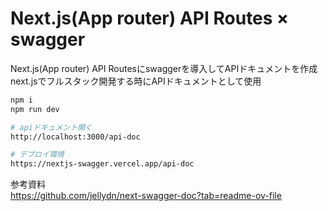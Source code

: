 # Next.js(App router) API Routes × swagger

Next.js(App router) API Routesにswaggerを導入してAPIドキュメントを作成
<br />
next.jsでフルスタック開発する時にAPIドキュメントとして使用

```bash
npm i
npm run dev

# apiドキュメント開く
http://localhost:3000/api-doc

# デプロイ環境
https://nextjs-swagger.vercel.app/api-doc
```

参考資料
<br />
https://github.com/jellydn/next-swagger-doc?tab=readme-ov-file
